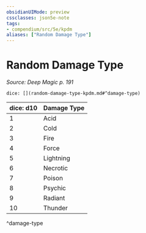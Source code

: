 ```yaml
---
obsidianUIMode: preview
cssclasses: json5e-note
tags:
- compendium/src/5e/kpdm
aliases: ["Random Damage Type"]
---
```

# Random Damage Type
*Source: Deep Magic p. 191* 

`dice: [](random-damage-type-kpdm.md#^damage-type)`

| dice: d10 | Damage Type |
|-----------|-------------|
| 1 | Acid |
| 2 | Cold |
| 3 | Fire |
| 4 | Force |
| 5 | Lightning |
| 6 | Necrotic |
| 7 | Poison |
| 8 | Psychic |
| 9 | Radiant |
| 10 | Thunder |
^damage-type